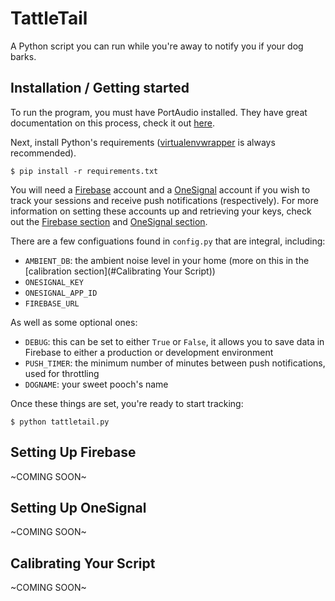 TattleTail
==========
A Python script you can run while you're away to notify you if your dog barks.

Installation / Getting started
------------------------------
To run the program, you must have PortAudio installed. They have great documentation on this
process, check it out [here](http://portaudio.com/docs/v19-doxydocs/tutorial_start.html).

Next, install Python's requirements ([virtualenvwrapper](virtualenvwrapper.readthedocs.org) is
always recommended).

	$ pip install -r requirements.txt

You will need a [Firebase](firebase.google.com) account and a [OneSignal](onesignal.com) account if
you wish to track your sessions and receive push notifications (respectively). For more information
on setting these accounts up and retrieving your keys, check out the
[Firebase section](#setting-up-firebase) and [OneSignal section](#setting-up-onesignal).

There are a few configuations found in `config.py` that are integral, including:
* `AMBIENT_DB`: the ambient noise level in your home (more on this in the [calibration section](#Calibrating Your Script))
* `ONESIGNAL_KEY`
* `ONESIGNAL_APP_ID`
* `FIREBASE_URL`

As well as some optional ones:
* `DEBUG`: this can be set to either `True` or `False`, it allows you to save data in Firebase to
either a production or development environment
* `PUSH_TIMER`: the minimum number of minutes between push notifications, used for throttling
* `DOGNAME`: your sweet pooch's name

Once these things are set, you're ready to start tracking:

	$ python tattletail.py

Setting Up Firebase
-------------------
~COMING SOON~

Setting Up OneSignal
--------------------
~COMING SOON~

Calibrating Your Script
--------------------
~COMING SOON~
